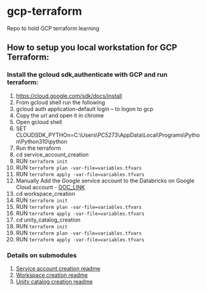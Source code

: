 # gcp-terraform
Repo to hold GCP terraform learning

## How to setup you local workstation for GCP Terraform:

### Install the gcloud sdk,authenticate with GCP and run terraform:
1. https://cloud.google.com/sdk/docs/install
2. From gcloud shell run the following
3. gcloud auth application-default login – to logon to gcp
4. Copy the url and open it in chrome
5. Open gcloud shell
6. SET CLOUDSDK_PYTHOn=C:\Users\PC5273\AppData\Local\Programs\Python\Python310\python
7. Run the terraform
8. cd service_account_creation
9. RUN `terraform init`
10. RUN `terraform plan -var-file=variables.tfvars`
11. RUN `terraform apply -var-file=variables.tfvars`
12. Manually Add the Google service account to the Databricks on Google Cloud account - [DOC_LINK](https://docs.gcp.databricks.com/dev-tools/terraform/gcp-workspace.html#step-2-add-the-google-service-account-to-the-databricks-on-google-cloud-account)
13. cd workspace_creation
14. RUN `terraform init`
15. RUN `terraform plan -var-file=variables.tfvars`
16. RUN `terraform apply -var-file=variables.tfvars`
17. cd unity_catalog_creation
18. RUN `terraform init`
19. RUN `terraform plan -var-file=variables.tfvars`
20. RUN `terraform apply -var-file=variables.tfvars`


### Details on submodules
1. [Service account creation readme](service_account_creation/README.md)
2. [Workspace creation readme](workspace_creation/README.md)
3. [Unity catalog creation readme](unity_catalog_creation/README.md)